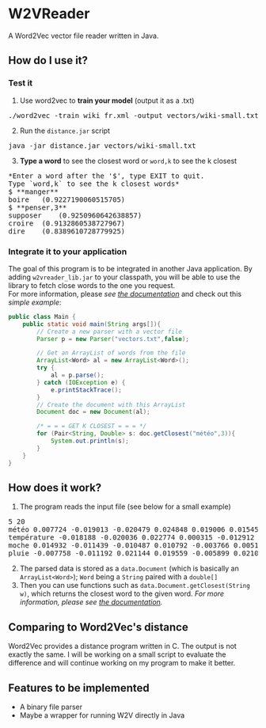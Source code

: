 # W2VReader
A Word2Vec vector file reader written in Java.

## How do I use it?

### Test it
1. Use word2vec to **train your model** (output it as a .txt)
<pre>./word2vec -train wiki_fr.xml -output vectors/wiki-small.txt -size 50 -window 3 -binary 0 -min-count 10</pre>
2. Run the `distance.jar` script
<pre>java -jar distance.jar vectors/wiki-small.txt</pre>
3. **Type a word** to see the closest word or `word,k` to see the k closest
<pre>*Enter a word after the '$', type EXIT to quit.
Type `word,k` to see the k closest words*
$ **manger**
boire	(0.9227190060515705)
$ **penser,3**
supposer	(0.9250960642638857)
croire	(0.9132860538727967)
dire	(0.8389610728779925)
</pre>

### Integrate it to your application

The goal of this program is to be integrated in another Java application.
By adding `w2vreader_lib.jar` to your classpath, you will be able to use the library to fetch close words to the one you request.<br/>
For more information, please *see [the documentation](http://laurentfite.github.io/W2VReader/doc)* and check out this *simple example*:

```java
public class Main {
	public static void main(String args[]){
		// Create a new parser with a vector file
		Parser p = new Parser("vectors.txt",false);

		// Get an ArrayList of words from the file
		ArrayList<Word> al = new ArrayList<Word>();
		try {
			al = p.parse();
		} catch (IOException e) {
			e.printStackTrace();
		}
		// Create the document with this ArrayList
		Document doc = new Document(al);

		/* = = = GET K CLOSEST = = = */
		for (Pair<String, Double> s: doc.getClosest("météo",3)){
			System.out.println(s);
		}
	}
}
```

## How does it work?
1. The program reads the input file (see below for a small example)
<pre>
5 20
météo 0.007724 -0.019013 -0.020479 0.024848 0.019006 0.015450 -0.003020 0.020078 -0.002475 0.003674 -0.000746 -0.014916 0.006561 -0.006687 -0.019127 0.023771 0.021896 -0.005476 -0.001131 0.002546
température -0.018188 -0.020036 0.022774 0.000315 -0.012912 -0.015211 -0.015382 0.008485 0.001007 0.006655 -0.021068 -0.019039 -0.000650 0.005718 0.012749 -0.015850 0.020398 0.004635 0.005598 -0.003042
moche 0.014932 -0.011439 -0.010487 0.010792 -0.003766 0.005154 0.009023 -0.020443 -0.009915 0.014568 0.021159 0.019660 -0.015234 -0.010538 -0.004546 0.010007 -0.018942 0.014989 0.013939 -0.007995
pluie -0.007758 -0.011192 0.021144 0.019559 -0.005899 0.021075 0.024101 0.009077 0.024915 -0.015556 -0.007658 -0.010537 -0.014536 0.014074 0.007896 0.002125 -0.010968 0.007619 0.015297 0.000968
</pre>
2. The parsed data is stored as a `data.Document` (which is basically an `ArrayList<Word>`); `Word` being a `String` paired with a `double[]`
3. Then you can use functions such as `data.Document.getClosest(String w)`, which returns the closest word to the given word.
*For more information, please see [the documentation](http://laurentfite.github.io/W2VReader/doc).*

## Comparing to Word2Vec's distance

Word2Vec provides a distance program written in C.
The output is not exactly the same. I will be working on a small script to evaluate the difference and will continue working on my program to make it better.


## Features to be implemented

- A binary file parser
- Maybe a wrapper for running W2V directly in Java
